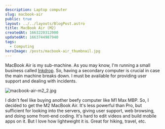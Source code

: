 ```yaml
---
description: Laptop computer
slug: macbook-air
public: true
layout: ../../layouts/BlogPost.astro
title: MacBook Air (M2)
createdAt: 1663220312000
updatedAt: 1663744987940
tags:
  - Computing
heroImage: /posts/macbook-air_thumbnail.jpg
---
```



MacBook Air is my sub-machine. As you may know, I'm running a small business called [Inkdrop](https://www.inkdrop.app/). So, having a secondary computer is crucial in case the main machine breaks down. I must be available for providing user support and dealing with incidents.

![macbook-air-m2_2.jpg](/posts/macbook-air_macbook-air-m2-2-jpg.jpg)

I didn't feel like buying another beefy computer like M1 Max MBP. So, I decided to get the M2 MacBook Air.
It's less powerful than Pro, but sufficient for looking into the servers, giving user support, web browsing, and doing some front-end coding.
It's hard to edit videos and build mobile apps on it.
But I love how lightweight it is. Great for hiking, travel, etc.